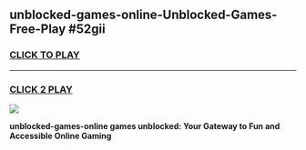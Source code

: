 
## unblocked-games-online-Unblocked-Games-Free-Play #52gii
<h3>
<a href="https://us.freeplayer.one?title=unblocked-games-online&ref=9M">CLICK TO PLAY</a></h3>
<hr>

<h3>
<a href="https://us.freeplayer.one?title=unblocked-games-online&ref=9M">CLICK 2 PLAY</a>
  
</h3>

<a href="https://us.freeplayer.one?title=unblocked-games-online&ref=9M"><img src="https://clearcache.store/games.png"></a>


**unblocked-games-online games unblocked: Your Gateway to Fun and Accessible Online Gaming**
